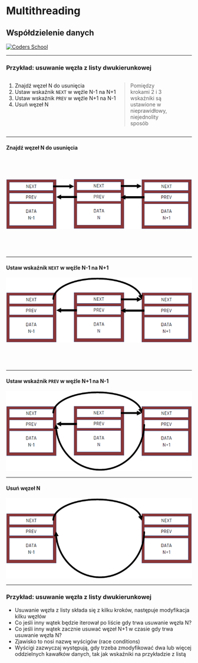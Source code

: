 <!-- .slide: data-background="#111111" -->

# Multithreading

## Współdzielenie danych

<a href="https://coders.school">
    <img width="500" data-src="../coders_school_logo.png" alt="Coders School" class="plain">
</a>

___

### Przykład: usuwanie węzła z listy dwukierunkowej

<div style="display:flex;">

<div>

1. <!-- .element: class="fragment fade-in" --> Znajdź węzeł N do usunięcia
2. <!-- .element: class="fragment fade-in" --> Ustaw wskaźnik <code>NEXT</code> w węźle N-1 na N+1
3. <!-- .element: class="fragment fade-in" --> Ustaw wskaźnik <code>PREV</code> w węźle N+1 na N-1
4. <!-- .element: class="fragment fade-in" --> Usuń węzeł N

</div>

<div style="width: 32%;">

>Pomiędzy krokami 2 i 3 wskaźniki są ustawione w nieprawidłowy, niejednolity sposób

</div><!-- .element: class="fragment fade-in" -->

</div>

___
<!-- .slide: data-transition="fade-out" -->
#### Znajdź węzeł N do usunięcia

<img src="img/1.png" style="padding-top:58px;padding-bottom:58px;" class="plain">

___
<!-- .slide: data-transition="fade" -->
#### Ustaw wskaźnik <code>NEXT</code> w węźle N-1 na N+1

<img src="img/2.png" style="padding-bottom:58px;" class="plain">

___
<!-- .slide: data-transition="fade" -->
#### Ustaw wskaźnik <code>PREV</code> w węźle N+1 na N-1

<img src="img/3.png">

___
<!-- .slide: data-transition="fade-in" -->
#### Usuń węzeł N

<img src="img/4.png">

___

### Przykład: usuwanie węzła z listy dwukierunkowej

* <!-- .element: class="fragment fade-in" --> Usuwanie węzła z listy składa się z kilku kroków, następuje modyfikacja kilku węzłów
* <!-- .element: class="fragment fade-in" --> Co jeśli inny wątek będzie iterował po liście gdy trwa usuwanie węzła N?
* <!-- .element: class="fragment fade-in" --> Co jeśli inny wątek zacznie usuwać węzeł N+1 w czasie gdy trwa usuwanie węzła N?
* <!-- .element: class="fragment fade-in" --> Zjawisko to nosi nazwę wyścigów (race conditions)
* <!-- .element: class="fragment fade-in" --> Wyścigi zazwyczaj występują, gdy trzeba zmodyfikować dwa lub więcej oddzielnych kawałków danych, tak jak wskaźniki na przykładzie z listą
